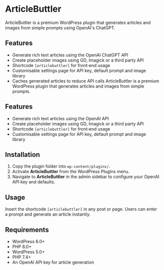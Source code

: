 # ArticleButtler

ArticleButtler is a premium WordPress plugin that generates articles and images from simple prompts using OpenAI's ChatGPT.

## Features
- Generate rich text articles using the OpenAI ChatGPT API
- Create placeholder images using GD, Imagick or a third party API
- Shortcode `[articlebuttler]` for front‑end usage
- Customisable settings page for API key, default prompt and image library
- Caches generated articles to reduce API calls
ArticleButtler is a premium WordPress plugin that generates articles and images from simple prompts.

## Features
- Generate rich text articles using the OpenAI API
- Create placeholder images using GD, Imagick or a third party API
- Shortcode `[articlebuttler]` for front‑end usage
- Customisable settings page for API key, default prompt and image library

## Installation
1. Copy the plugin folder into `wp-content/plugins/`.
2. Activate **ArticleButtler** from the WordPress Plugins menu.
3. Navigate to **ArticleButtler** in the admin sidebar to configure your OpenAI API key and defaults.

## Usage
Insert the shortcode `[articlebuttler]` in any post or page. Users can enter a prompt and generate an article instantly.

## Requirements
- WordPress 6.0+
- PHP 8.0+
- WordPress 5.0+
- PHP 7.4+
- An OpenAI API key for article generation

